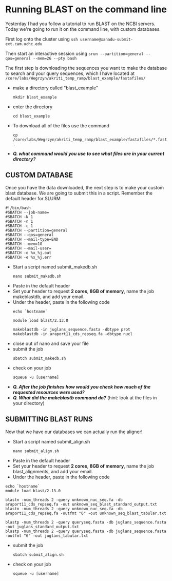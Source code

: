 # Running BLAST on the command line

Yesterday I had you follow a tutorial to run BLAST on the NCBI servers. Today we're going to run it on the command line, with custom databases.

First log onto the cluster using `ssh username@xanadu-submit-ext.cam.uchc.edu`

Then start an interactive session using `srun --partition=general --qos=general --mem=2G --pty bash`


The first step is downloading the sequences you want to make the database to search and your query sequences, which I have located at `/core/labs/Wegrzyn/akriti_temp_ramp/blast_example/fastafiles/`
- make a directory called "blast_example"
  ```
  mkdir blast_example
  ```
  
- enter the directory
  ```
  cd blast_example
  ```
  
- To download all of the files use the command
  ```
  cp /core/labs/Wegrzyn/akriti_temp_ramp/blast_example/fastafiles/*.fasta .
  ```
- ***Q. what command would you use to see what files are in your current directory?***


## CUSTOM DATABASE
Once you have the data downloaded, the next step is to make your custom blast database. We are going to submit this in a script. Remember the default header for SLURM 

```
#!/bin/bash
#SBATCH --job-name=
#SBATCH -N 1
#SBATCH -n 1
#SBATCH -c 1
#SBATCH --partition=general
#SBATCH --qos=general
#SBATCH --mail-type=END
#SBATCH --mem=1G
#SBATCH --mail-user=
#SBATCH -o %x_%j.out
#SBATCH -e %x_%j.err
```
- Start a script named submit_makedb.sh
  ```
  nano submit_makedb.sh
  ```
- Paste in the default header
- Set your header to request **2 cores**, **8GB of memory**, name the job makeblastdb, and add your email.
- Under the header, paste in the following code
  ```
  echo `hostname`
  
  module load blast/2.13.0
  
  makeblastdb -in juglans_sequence.fasta -dbtype prot
  makeblastdb -in araport11_cds_repseq.fa -dbtype nucl
  ```
- close out of nano and save your file
- submit the job
  ```
  sbatch submit_makedb.sh
  ```
- check on your job
  ```
  squeue -u [username]
  ```
- ***Q. After the job finishes how would you check how much of the requested resources were used?***
- ***Q. What did the makeblastb command do?*** (hint: look at the files in your directory)

## SUBMITTING BLAST RUNS

Now that we have our databases we can actually run the aligner!

- Start a script named submit_align.sh
  ```
  nano submit_align.sh
  ```
- Paste in the default header
- Set your header to request **2 cores**, **8GB of memory**, name the job blast_alignments, and add your email.
- Under the header, paste in the following code
```
echo `hostname`
module load blast/2.13.0

blastn -num_threads 2 -query unknown_nuc_seq.fa -db araport11_cds_repseq.fa -out unknown_seq_blast_standard_output.txt
blastn -num_threads 2 -query unknown_nuc_seq.fa -db araport11_cds_repseq.fa -outfmt "6" -out unknown_seq_blast_tabular.txt

blastp -num_threads 2 -query queryseq.fasta -db juglans_sequence.fasta -out juglans_standard_output.txt 
blastp -num_threads 2 -query queryseq.fasta -db juglans_sequence.fasta -outfmt "6" -out juglans_tabular.txt 
```
- submit the job
  ```
  sbatch submit_align.sh
  ```
- check on your job
  ```
  squeue -u [username]
  ```
